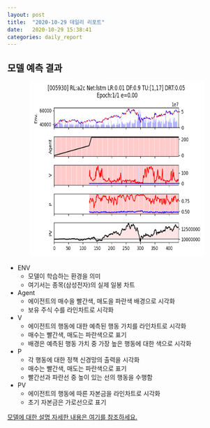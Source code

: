 ```yaml
---
layout: post
title:  "2020-10-29 데일리 리포트"
date:   2020-10-29 15:38:41
categories: daily_report
---
```


## 모델 예측 결과
<center><img src="/assets/epoch_summary_1.png" width="400" height="400" ></center>

>
- ENV
    - 모델이 학습하는 환경을 의미
    - 여기서는 종목(삼성전자)의 실제 일봉 차트
- Agent
    - 에이전트의 매수을 빨간색, 매도을 파란색 배경으로 시각화 
    - 보유 주식 수를 라인차트로 시각화
- V
    - 에이전트의 행동에 대한 예측된 행동 가치를 라인차트로 시각화
    - 매수는 빨간색, 매도는 파란색으로 표기
    - 배경은 예측된 행동 가치 중 가장 높은 행동에 대한 색으로 시각화 
- P
    - 각 행동에 대한 정책 신경망의 출력을 시각화
    - 매수는 빨간색, 매도는 파란색으로 표기
    - 빨간선과 파란선 중 높이 있는 선의 행동을 수행함
- PV
    - 에이전트의 행동에 따른 자본금을 라인차트로 시각화
    - 초기 자본금은 가로선으로 표기

[모델에 대한 설명 자세한 내용은 여기를 참조하세요.][model_description]

[model_description]:http://https://mlstocking.github.io/model_description/2020/10/26/model_description.html

